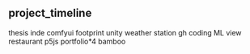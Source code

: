## project_timeline
thesis
inde
comfyui
footprint
unity
weather station
gh coding
ML view
restaurant
p5js
portfolio*4
bamboo


## 
